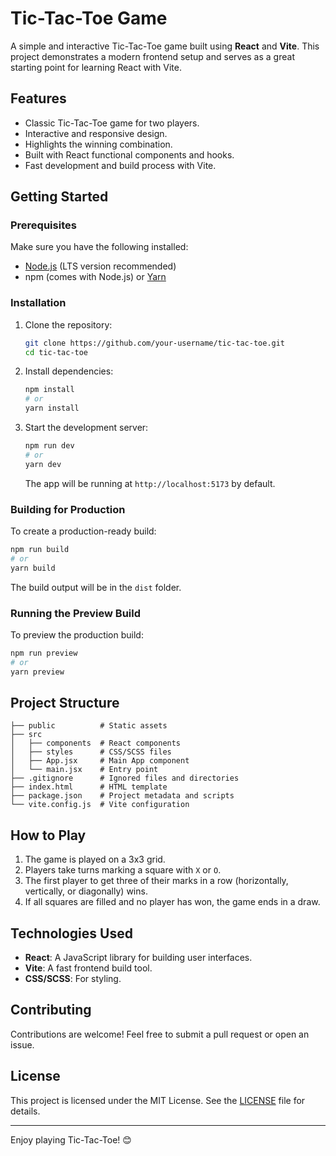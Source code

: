 # Tic-Tac-Toe Game

A simple and interactive Tic-Tac-Toe game built using **React** and **Vite**. This project demonstrates a modern frontend setup and serves as a great starting point for learning React with Vite.

## Features

- Classic Tic-Tac-Toe game for two players.
- Interactive and responsive design.
- Highlights the winning combination.
- Built with React functional components and hooks.
- Fast development and build process with Vite.

## Getting Started

### Prerequisites

Make sure you have the following installed:

- [Node.js](https://nodejs.org/) (LTS version recommended)
- npm (comes with Node.js) or [Yarn](https://yarnpkg.com/)

### Installation

1. Clone the repository:

   ```bash
   git clone https://github.com/your-username/tic-tac-toe.git
   cd tic-tac-toe
   ```

2. Install dependencies:

   ```bash
   npm install
   # or
   yarn install
   ```

3. Start the development server:

   ```bash
   npm run dev
   # or
   yarn dev
   ```

   The app will be running at `http://localhost:5173` by default.

### Building for Production

To create a production-ready build:

```bash
npm run build
# or
yarn build
```

The build output will be in the `dist` folder.

### Running the Preview Build

To preview the production build:

```bash
npm run preview
# or
yarn preview
```

## Project Structure

```
├── public          # Static assets
├── src
│   ├── components  # React components
│   ├── styles      # CSS/SCSS files
│   ├── App.jsx     # Main App component
│   └── main.jsx    # Entry point
├── .gitignore      # Ignored files and directories
├── index.html      # HTML template
├── package.json    # Project metadata and scripts
└── vite.config.js  # Vite configuration
```

## How to Play

1. The game is played on a 3x3 grid.
2. Players take turns marking a square with `X` or `O`.
3. The first player to get three of their marks in a row (horizontally, vertically, or diagonally) wins.
4. If all squares are filled and no player has won, the game ends in a draw.

## Technologies Used

- **React**: A JavaScript library for building user interfaces.
- **Vite**: A fast frontend build tool.
- **CSS/SCSS**: For styling.

## Contributing

Contributions are welcome! Feel free to submit a pull request or open an issue.

## License

This project is licensed under the MIT License. See the [LICENSE](LICENSE) file for details.

---

Enjoy playing Tic-Tac-Toe! 😊
